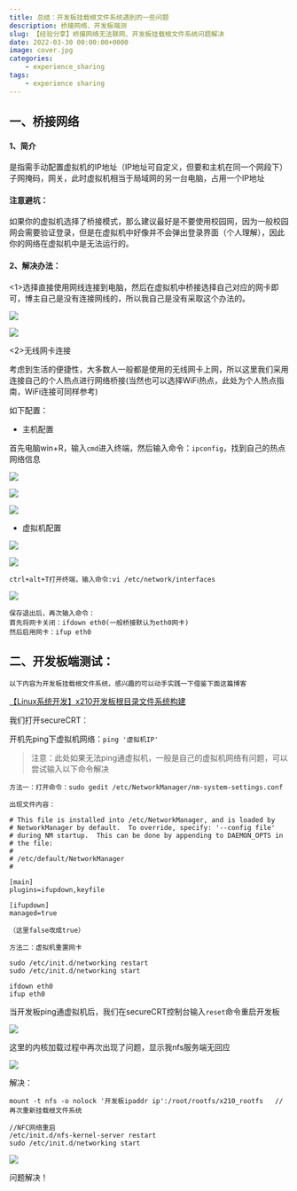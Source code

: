 ```yaml
---
title: 总结：开发板挂载根文件系统遇到的一些问题
description: 桥接网络、开发板端测
slug: 【经验分享】桥接网络无法联网、开发板挂载根文件系统问题解决
date: 2022-03-30 00:00:00+0000
image: cover.jpg
categories:
    - experience_sharing
tags:
    - experience sharing
---
```




## 一、桥接网络

#### 1、简介

是指需手动配置虚拟机的IP地址（IP地址可自定义，但要和主机在同一个网段下）子网掩码，网关，此时虚拟机相当于局域网的另一台电脑，占用一个IP地址

#### 注意避坑：

如果你的虚拟机选择了桥接模式，那么建议最好是不要使用校园网，因为一般校园网会需要验证登录，但是在虚拟机中好像并不会弹出登录界面（个人理解），因此你的网络在虚拟机中是无法运行的。



#### 2、解决办法：

<1>选择直接使用网线连接到电脑，然后在虚拟机中桥接选择自己对应的网卡即可，博主自己是没有连接网线的，所以我自己是没有采取这个办法的。

![](https://img-blog.csdnimg.cn/7167af1edaa64e2da1d357d70c1f2b75.png?x-oss-process=image/watermark,type_d3F5LXplbmhlaQ,shadow_50,text_Q1NETiBA5Lul5pS-Xw==,size_20,color_FFFFFF,t_70,g_se,x_16)


![](https://img-blog.csdnimg.cn/2464ef833a5f44cc857003eea990b847.png?x-oss-process=image/watermark,type_d3F5LXplbmhlaQ,shadow_50,text_Q1NETiBA5Lul5pS-Xw==,size_20,color_FFFFFF,t_70,g_se,x_16)


<2>无线网卡连接

考虑到生活的便捷性，大多数人一般都是使用的无线网卡上网，所以这里我们采用连接自己的个人热点进行网络桥接(当然也可以选择WiFi热点，此处为个人热点指南，WiFi连接可同样参考)

如下配置：

* 主机配置

首先电脑win+R，输入`cmd`进入终端，然后输入命令：`ipconfig`，找到自己的热点网络信息

![](https://img-blog.csdnimg.cn/e8696623357746ff88e5c21a6a2f2a38.png?x-oss-process=image/watermark,type_d3F5LXplbmhlaQ,shadow_50,text_Q1NETiBA5Lul5pS-Xw==,size_20,color_FFFFFF,t_70,g_se,x_16)


![](https://img-blog.csdnimg.cn/5574394acfd04750ab469dde635794ff.png?x-oss-process=image/watermark,type_d3F5LXplbmhlaQ,shadow_50,text_Q1NETiBA5Lul5pS-Xw==,size_20,color_FFFFFF,t_70,g_se,x_16)


![](https://img-blog.csdnimg.cn/838f45e5c87a4d388f7988c0fbfac8f9.png?x-oss-process=image/watermark,type_d3F5LXplbmhlaQ,shadow_50,text_Q1NETiBA5Lul5pS-Xw==,size_20,color_FFFFFF,t_70,g_se,x_16)


* 虚拟机配置

![](https://img-blog.csdnimg.cn/1ef17e5bffa644d9901a99cddd829509.png?x-oss-process=image/watermark,type_d3F5LXplbmhlaQ,shadow_50,text_Q1NETiBA5Lul5pS-Xw==,size_20,color_FFFFFF,t_70,g_se,x_16)


![](https://img-blog.csdnimg.cn/f913337e07084f8ca7e4b45ef6c0e3c1.png?x-oss-process=image/watermark,type_d3F5LXplbmhlaQ,shadow_50,text_Q1NETiBA5Lul5pS-Xw==,size_20,color_FFFFFF,t_70,g_se,x_16)


```
ctrl+alt+T打开终端，输入命令:vi /etc/network/interfaces
```

![](https://img-blog.csdnimg.cn/7ecb691179304cb5b85f0a906248de63.png?x-oss-process=image/watermark,type_d3F5LXplbmhlaQ,shadow_50,text_Q1NETiBA5Lul5pS-Xw==,size_20,color_FFFFFF,t_70,g_se,x_16)


```
保存退出后，再次输入命令：
首先将网卡关闭：ifdown eth0(一般桥接默认为eth0网卡)
然后启用网卡：ifup eth0
```

## 二、开发板端测试：

`以下内容为开发板挂载根文件系统，感兴趣的可以动手实践一下借鉴下面这篇博客`

[【Linux系统开发】x210开发板根目录文件系统构建](https://blog.csdn.net/qq_56914146/article/details/124407302?spm=1001.2014.3001.5502)

我们打开secureCRT：

开机先ping下虚拟机网络：`ping '虚拟机IP'`

> 注意：此处如果无法ping通虚拟机，一般是自己的虚拟机网络有问题，可以尝试输入以下命令解决

```
方法一：打开命令：sudo gedit /etc/NetworkManager/nm-system-settings.conf

出现文件内容：

# This file is installed into /etc/NetworkManager, and is loaded by
# NetworkManager by default.  To override, specify: '--config file'
# during NM startup.  This can be done by appending to DAEMON_OPTS in
# the file:
#
# /etc/default/NetworkManager
#

[main]
plugins=ifupdown,keyfile

[ifupdown]
managed=true

（这里false改成true）
```

```
方法二：虚拟机重置网卡

sudo /etc/init.d/networking restart
sudo /etc/init.d/networking start

ifdown eth0
ifup eth0
```

当开发板ping通虚拟机后，我们在secureCRT控制台输入`reset`命令重启开发板

![](https://img-blog.csdnimg.cn/44ed871d254047618d4b116007408f0e.png?x-oss-process=image/watermark,type_d3F5LXplbmhlaQ,shadow_50,text_Q1NETiBA5Lul5pS-Xw==,size_20,color_FFFFFF,t_70,g_se,x_16)




这里的内核加载过程中再次出现了问题，显示我nfs服务端无回应

![](https://img-blog.csdnimg.cn/c6e42fcd827b48f89c479f34e45f6767.png)




解决：

```
mount -t nfs -o nolock '开发板ipaddr ip':/root/rootfs/x210_rootfs   //再次重新挂载根文件系统

//NFC网络重启
/etc/init.d/nfs-kernel-server restart 
sudo /etc/init.d/networking start
```

![](https://img-blog.csdnimg.cn/350f40f5e7134ccca7657925ed590139.png?x-oss-process=image/watermark,type_d3F5LXplbmhlaQ,shadow_50,text_Q1NETiBA5Lul5pS-Xw==,size_20,color_FFFFFF,t_70,g_se,x_16)


问题解决！
